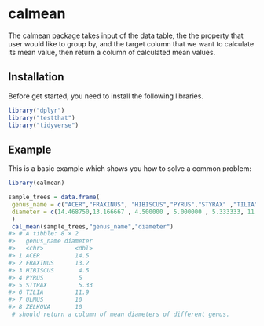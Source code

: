 
<!-- README.md is generated from README.Rmd. Please edit that file -->

# calmean

<!-- badges: start -->
<!-- badges: end -->

The calmean package takes input of the data table, the the property that
user would like to group by, and the target column that we want to
calculate its mean value, then return a column of calculated mean
values.

## Installation

Before get started, you need to install the following libraries.

``` r
library("dplyr")
library("testthat")
library("tidyverse")
```

## Example

This is a basic example which shows you how to solve a common problem:

``` r
library(calmean)

sample_trees = data.frame(
 genus_name = c("ACER","FRAXINUS", "HIBISCUS","PYRUS","STYRAX" ,"TILIA","ULMUS","ZELKOVA" ),
 diameter = c(14.468750,13.166667 , 4.500000 , 5.000000 , 5.333333, 11.875000,10.000000,10.000000)
 )
 cal_mean(sample_trees,"genus_name","diameter")
#> # A tibble: 8 × 2
#>   genus_name diameter
#>   <chr>         <dbl>
#> 1 ACER          14.5 
#> 2 FRAXINUS      13.2 
#> 3 HIBISCUS       4.5 
#> 4 PYRUS          5   
#> 5 STYRAX         5.33
#> 6 TILIA         11.9 
#> 7 ULMUS         10   
#> 8 ZELKOVA       10
 # should return a column of mean diameters of different genus.
```
